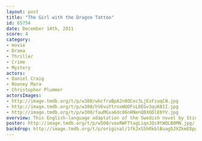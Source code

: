 ```yaml
---
layout: post
title: "The Girl with the Dragon Tattoo"
id: 65754
date: December 14th, 2011
score: 4
category:
- movie
- Drama
- Thriller
- Crime
- Mystery
actors:
- Daniel Craig
- Rooney Mara
- Christopher Plummer
actorsImages:
- http://image.tmdb.org/t/p/w300/wbcfraBpA2n8OCec3LjEsFzuqCN.jpg
- http://image.tmdb.org/t/p/w300/hV6vuYtrnxWUOFsL0EGv3quK8II.jpg
- http://image.tmdb.org/t/p/w300/fauMGxa6dc86nHNenQ8X6DlE6YV.jpg
overview: This English-language adaptation of the Swedish novel by Stieg Larsson follows a disgraced journalist, Mikael Blomkvist, as he investigates the disappearance of a weary patriarch's niece from 40 years ago. He is aided by the pierced, tattooed, punk computer hacker named Lisbeth Salander. As they work together in the investigation, Blomkvist and Salander uncover immense corruption beyond anything they have ever imagined.
poster: http://image.tmdb.org/t/p/w500/voxRWFTtagLiqnJQs9tWQLB0MN.jpg/
backdrop: http://image.tmdb.org/t/p/original/1fk2xS5hRkblBuag5JXZkmE8pg6.jpg
---
```

